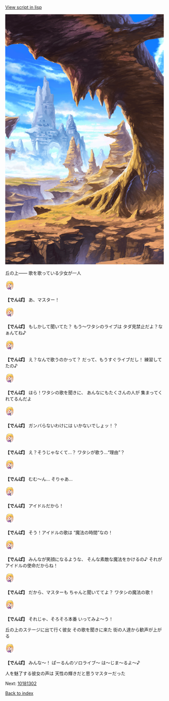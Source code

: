 [View script in lisp](../scripts/10181301.txt)

![wild.png](../images/backgrounds/wild.png)

丘の上——
歌を歌っている少女が一人

<img src="../images/units/101811.png" alt="101811.png" height="34"/>

**【でんぱ】**
あ、マスター！

<img src="../images/units/101811.png" alt="101811.png" height="34"/>

**【でんぱ】**
もしかして聞いてた？
もう〜ワタシのライブは
タダ見禁止だよ？なぁんてね♪

<img src="../images/units/101811.png" alt="101811.png" height="34"/>

**【でんぱ】**
え？なんで歌うのかって？
だって、もうすぐライブだし！
練習してたの♪

<img src="../images/units/101811.png" alt="101811.png" height="34"/>

**【でんぱ】**
ほら！ワタシの歌を聞きに、
あんなにもたくさんの人が
集まってくれてるんだよ

<img src="../images/units/101811.png" alt="101811.png" height="34"/>

**【でんぱ】**
ガンバらないわけには
いかないでしょッ！？

<img src="../images/units/101811.png" alt="101811.png" height="34"/>

**【でんぱ】**
え？そうじゃなくて…？
ワタシが歌う…“理由”？

<img src="../images/units/101811.png" alt="101811.png" height="34"/>

**【でんぱ】**
むむ〜ん…
そりゃあ…

<img src="../images/units/101811.png" alt="101811.png" height="34"/>

**【でんぱ】**
アイドルだから！

<img src="../images/units/101811.png" alt="101811.png" height="34"/>

**【でんぱ】**
そう！アイドルの歌は
“魔法の時間”なの！

<img src="../images/units/101811.png" alt="101811.png" height="34"/>

**【でんぱ】**
みんなが笑顔になるような、
そんな素敵な魔法をかけるの♪
それがアイドルの使命だからね！

<img src="../images/units/101811.png" alt="101811.png" height="34"/>

**【でんぱ】**
だから、マスターも
ちゃんと聞いててよ？
ワタシの魔法の歌！

<img src="../images/units/101811.png" alt="101811.png" height="34"/>

**【でんぱ】**
それじゃ、そろそろ本番
いってみよ〜う！

丘の上のステージに出て行く彼女
その歌を聞きに来た
街の人達から歓声が上がる

<img src="../images/units/101811.png" alt="101811.png" height="34"/>

**【でんぱ】**
みんな〜！
ぱーるんのソロライブ〜
は〜じま〜るよ〜♪

人を魅了する彼女の声は
天性の輝きだと思うマスターだった

Next: [10181302](10181302.md)

[Back to index](index.md)
